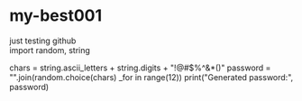# my-best001
just testing github  
import random, string

chars = string.ascii_letters + string.digits + "!@#$%^&*()"
password = "".join(random.choice(chars)  _for in range(12))
print("Generated password:", password)
